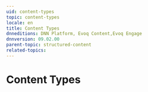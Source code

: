 ```yaml
---
uid: content-types
topic: content-types
locale: en
title: Content Types
dnneditions: DNN Platform, Evoq Content,Evoq Engage
dnnversion: 09.02.00
parent-topic: structured-content
related-topics:
---
```


# Content Types